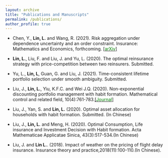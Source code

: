 ```yaml
---
layout: archive
title: "Publications and Manuscripts"
permalink: /publications/
author_profile: true
---
```


- Chen, Y., **Lin, L.** and Wang, R. (2021). Risk aggregation under dependence uncertainty and an order constraint. Insurance: Mathematics and Economics, forthcoming. [[<span style="color:green">arXiv</span>]](http://arxiv.org/abs/2104.07718) 

- **Lin, L.**, Liu, F. and Liu, J. and Yu, L. (2020). The optimal reinsurance strategy with price-competition between two reinsurers. Submitted.

- Yu, L., **Lin, L**, Guan, G. and Liu, J. (2021). Time-consistent lifetime portfolio selection under smooth ambiguity. Submitted.

- Liu, J., **Lin, L.**, Yiu, K.F.C. and Wei J.Q. (2020). Non-exponential discounting portfolio management with habit formation. Mathematical control and related field, 10(4):761-783.[[<span style="color:green">Journal</span>]](https://www.aimsciences.org/article/doi/10.3934/mcrf.2020019) 

- Liu, J., Yan, S. and **Lin, L.** (2020). Optimal asset allocation for households with habit formation. Submitted. (In Chinese)

- Liu, J., **Lin, L.** and Meng, H. (2020). Optimal Consumption, Life insurance and Investment Decision with Habit formation. Acta Mathematicae Applicatae Sinica, 43(3):517-534.(In Chinese)

- Liu, J. and **Lin L.**. (2018). Impact of weather on the pricing of flight delay insurance. Insurance theory and practice,2018(11):100-110.(In Chinese).
